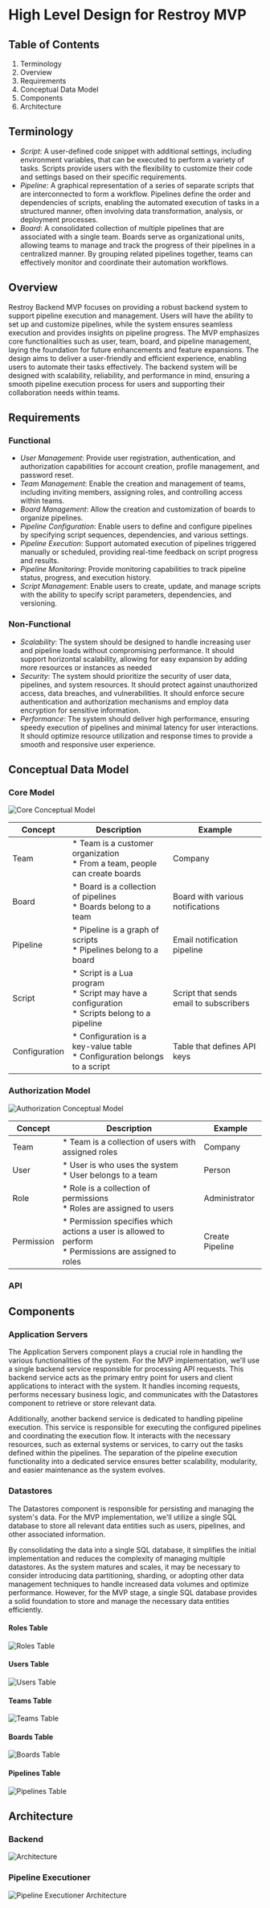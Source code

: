 # High Level Design for Restroy MVP

## Table of Contents

1. Terminology
2. Overview
3. Requirements
4. Conceptual Data Model
5. Components
6. Architecture

## Terminology

* _Script_: A user-defined code snippet with additional settings, 
  including environment variables, that can be executed to perform 
  a variety of tasks. Scripts provide users with the flexibility 
  to customize their code and settings based on their specific requirements.
* _Pipeline_: A graphical representation of a series of separate 
  scripts that are interconnected to form a workflow. Pipelines 
  define the order and dependencies of scripts, enabling the 
  automated execution of tasks in a structured manner, 
  often involving data transformation, analysis, or deployment processes.
* _Board_: A consolidated collection of multiple pipelines that are 
  associated with a single team. Boards serve as organizational units, 
  allowing teams to manage and track the progress of their pipelines 
  in a centralized manner. By grouping related pipelines together, 
  teams can effectively monitor and coordinate their automation workflows.

## Overview

Restroy Backend MVP focuses on providing a robust backend system to support 
pipeline execution and management. Users will have the ability to set up 
and customize pipelines, while the system ensures seamless execution and 
provides insights on pipeline progress. The MVP emphasizes core functionalities 
such as user, team, board, and pipeline management, laying the foundation 
for future enhancements and feature expansions. The design aims to deliver 
a user-friendly and efficient experience, enabling users to automate their 
tasks effectively. The backend system will be designed with scalability, 
reliability, and performance in mind, ensuring a smooth pipeline execution 
process for users and supporting their collaboration needs within teams.

## Requirements

### Functional

* _User Management_: Provide user registration, authentication, and authorization 
  capabilities for account creation, profile management, and password reset.
* _Team Management_: Enable the creation and management of teams, including 
  inviting members, assigning roles, and controlling access within teams.
* _Board Management_: Allow the creation and customization of boards to organize pipelines.
* _Pipeline Configuration_: Enable users to define and configure pipelines 
  by specifying script sequences, dependencies, and various settings.
* _Pipeline Execution_: Support automated execution of pipelines triggered 
  manually or scheduled, providing real-time feedback on script progress and results.
* _Pipeline Monitoring_: Provide monitoring capabilities to track pipeline status, 
  progress, and execution history.
* _Script Management_: Enable users to create, update, and manage scripts 
  with the ability to specify script parameters, dependencies, and versioning.

### Non-Functional

* _Scalability_: The system should be designed to handle increasing user 
  and pipeline loads without compromising performance. It should support 
  horizontal scalability, allowing for easy expansion by adding more resources 
  or instances as needed
* _Security_: The system should prioritize the security of user data, pipelines, 
  and system resources. It should protect against unauthorized access, data breaches, 
  and vulnerabilities. It should enforce secure authentication and authorization 
  mechanisms and employ data encryption for sensitive information.
* _Performance_: The system should deliver high performance, ensuring 
  speedy execution of pipelines and minimal latency for user interactions. 
  It should optimize resource utilization and response times to provide 
  a smooth and responsive user experience.

## Conceptual Data Model

### Core Model

![Core Conceptual Model](./core_conceptual_model.svg)

| Concept | Description | Example |
| --- | --- | --- |
| Team | * Team is a customer organization <br> * From a team, people can create boards | Company |
| Board | * Board is a collection of pipelines <br> * Boards belong to a team | Board with various notifications |
| Pipeline | * Pipeline is a graph of scripts <br> * Pipelines belong to a board | Email notification pipeline |
| Script | * Script is a Lua program <br> * Script may have a configuration <br> * Scripts belong to a pipeline | Script that sends email to subscribers |
| Configuration | * Configuration is a key-value table <br> * Configuration belongs to a script | Table that defines API keys |

### Authorization Model

![Authorization Conceptual Model](./authorization_conceptual_model.svg)

| Concept | Description | Example |
| --- | --- | --- |
| Team | * Team is a collection of users with assigned roles | Company |
| User | * User is who uses the system <br> * User belongs to a team | Person |
| Role | * Role is a collection of permissions <br> * Roles are assigned to users | Administrator |
| Permission | * Permission specifies which actions a user is allowed to perform <br> * Permissions are assigned to roles | Create Pipeline |

### API

## Components

### Application Servers

The Application Servers component plays a crucial role in handling the various 
functionalities of the system. For the MVP implementation, we'll use a single backend 
service responsible for processing API requests. This backend service acts as the 
primary entry point for users and client applications to interact with the system. It 
handles incoming requests, performs necessary business logic, and communicates with 
the Datastores component to retrieve or store relevant data.

Additionally, another backend service is dedicated to handling pipeline execution. 
This service is responsible for executing the configured pipelines and coordinating 
the execution flow. It interacts with the necessary resources, such as external 
systems or services, to carry out the tasks defined within the pipelines. The 
separation of the pipeline execution functionality into a dedicated service ensures 
better scalability, modularity, and easier maintenance as the system evolves.

### Datastores

The Datastores component is responsible for persisting and managing the system's data. 
For the MVP implementation, we'll utilize a single SQL database to store all relevant 
data entities such as users, pipelines, and other associated information.

By consolidating the data into a single SQL database, it simplifies the initial 
implementation and reduces the complexity of managing multiple datastores. As the 
system matures and scales, it may be necessary to consider introducing data 
partitioning, sharding, or adopting other data management techniques to handle 
increased data volumes and optimize performance. However, for the MVP stage, a single 
SQL database provides a solid foundation to store and manage the necessary data 
entities efficiently.

#### Roles Table

![Roles Table](./datastores/roles.svg)

#### Users Table

![Users Table](./datastores/users.svg)

#### Teams Table

![Teams Table](./datastores/teams.svg)

#### Boards Table

![Boards Table](./datastores/boards.svg)

#### Pipelines Table

![Pipelines Table](./datastores/pipelines.svg)

## Architecture

### Backend

![Architecture](./components.svg)

### Pipeline Executioner

![Pipeline Executioner Architecture](./pipeline_components.svg)
